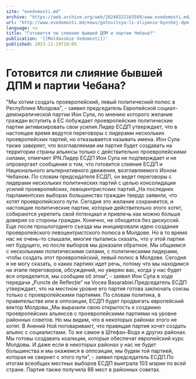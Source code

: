 ```yaml
---
site: "evedomosti.md"
archive: "https://web.archive.org/web/20240325103509/www.evedomosti.md/news/gotovitsya-li-sliyanie-byvshej-dpm-i-partii-chebana"
url: "http://www.evedomosti.md/news/gotovitsya-li-sliyanie-byvshej-dpm-i-partii-chebana"
language: ru
title: "Готовится ли слияние бывшей ДПМ и партии Чебана?"
publication: '[[Moldavskie Vedomosti]]'
published: 2023-11-29T10:05
---
```


# Готовится ли слияние бывшей ДПМ и партии Чебана?

"Мы хотим создать проевропейский, левый политический полюс в Республике Молдова", - заявил председатель Европейской социал-демократической партии Ион Сула, по мнению которого желание граждан вступить в ЕС побуждает проевропейские политические партии активизировать свои усилия.Лидер ЕСДП утверждает, что в настоящее время ведутся переговоры с лидерами нескольких проевропейских партий, но отказывается называть имена. Ион Сула также заверяет, что возглавляемая им партия будет создавать на территории страны альянсы только с действительно проевропейскими силами, отмечает IPN.Лидер ЕСДП Ион Сула не подтверждает и не опровергает сообщения о том, что готовится слияние ЕСДП и Национального альтернативного движения, возглавляемого Ионом Чебаном. По словам председателя ЕСДП, он ведет переговоры с лидерами нескольких политических партий с целью консолидации усилий проевропейских, левоцентристских партий.„На последних парламентских выборах большинство граждан твердо заявили, что хотят проевропейского пути. Сегодня это желание сохраняется, и настоящие политические партии, которые действительно этого хотят, собираются укрепить свой потенциал и привлечь как можно больше доверия со стороны граждан. Конечно, не обходится без дискуссий. Еще после прошлогоднего съезда мы инициировали идею создания проевропейского левоцентристского полюса в Молдове. Но в то время нас не очень-то слышали, многие пытались сказать, что у этой партии нет будущего, но после выборов мы доказали обратное. Мы общаемся с несколькими политическими силами, с политическими лидерами, чтобы создать этот проевропейский, левый полюс в Молдове. Сегодня я не могу сказать, о каких партиях идет речь, потому что мы находимся на этапе переговоров, обсуждений, но уверяю вас, когда у нас будет все определится, мы сообщим об этом”, - заявил Ион Сула в ходе передачи „Puncte de Reflecție” на Vocea Basarabiei.Председатель ЕСДП утверждает, что на местном уровне его партия готова заключать союзы только с проевропейскими партиями. По словам политика, в правительстве или в оппозиции, ЕСДП будет продвигать европейский вектор Молдовы.„Мы выразили свою открытость к созданию проевропейских альянсов с проевропейскими партиями на уровне районных советов. Но мы видим, что в некоторых районах этого не хотят. В Анений Ной поговаривают, что правящая партия хочет создать альянс с социалистами. То же самое в Штефан-Водэ и других районах. Мы готовы создавать коалиции, которые обеспечат европейский курс Молдовы. И даже если в некоторых районах у нас не будет большинства и мы окажемся в оппозиции, мы будем той партией, которая не свернет с этого пути”, - заявил председатель ЕСДП.По итогам всеобщих местных выборов ЕСДП выиграла 103 мэрии по всей стране. Партия также получила 88 мест в районных советах.